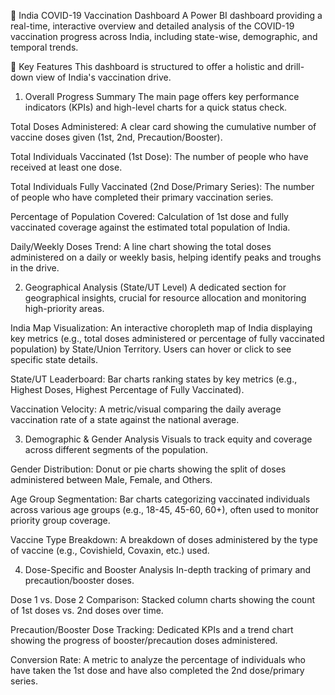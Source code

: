💉 India COVID-19 Vaccination Dashboard
A Power BI dashboard providing a real-time, interactive overview and detailed analysis of the COVID-19 vaccination progress across India, including state-wise, demographic, and temporal trends.

🚀 Key Features
This dashboard is structured to offer a holistic and drill-down view of India's vaccination drive.

1. Overall Progress Summary
The main page offers key performance indicators (KPIs) and high-level charts for a quick status check.

Total Doses Administered: A clear card showing the cumulative number of vaccine doses given (1st, 2nd, Precaution/Booster).

Total Individuals Vaccinated (1st Dose): The number of people who have received at least one dose.

Total Individuals Fully Vaccinated (2nd Dose/Primary Series): The number of people who have completed their primary vaccination series.

Percentage of Population Covered: Calculation of 1st dose and fully vaccinated coverage against the estimated total population of India.

Daily/Weekly Doses Trend: A line chart showing the total doses administered on a daily or weekly basis, helping identify peaks and troughs in the drive.

2. Geographical Analysis (State/UT Level)
A dedicated section for geographical insights, crucial for resource allocation and monitoring high-priority areas.

India Map Visualization: An interactive choropleth map of India displaying key metrics (e.g., total doses administered or percentage of fully vaccinated population) by State/Union Territory. Users can hover or click to see specific state details.

State/UT Leaderboard: Bar charts ranking states by key metrics (e.g., Highest Doses, Highest Percentage of Fully Vaccinated).

Vaccination Velocity: A metric/visual comparing the daily average vaccination rate of a state against the national average.

3. Demographic & Gender Analysis
Visuals to track equity and coverage across different segments of the population.

Gender Distribution: Donut or pie charts showing the split of doses administered between Male, Female, and Others.

Age Group Segmentation: Bar charts categorizing vaccinated individuals across various age groups (e.g., 18-45, 45-60, 60+), often used to monitor priority group coverage.

Vaccine Type Breakdown: A breakdown of doses administered by the type of vaccine (e.g., Covishield, Covaxin, etc.) used.

4. Dose-Specific and Booster Analysis
In-depth tracking of primary and precaution/booster doses.

Dose 1 vs. Dose 2 Comparison: Stacked column charts showing the count of 1st doses vs. 2nd doses over time.

Precaution/Booster Dose Tracking: Dedicated KPIs and a trend chart showing the progress of booster/precaution doses administered.

Conversion Rate: A metric to analyze the percentage of individuals who have taken the 1st dose and have also completed the 2nd dose/primary series.
